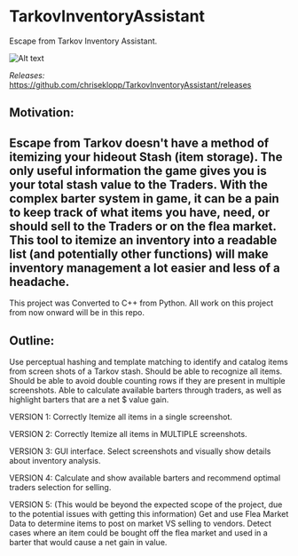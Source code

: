 # TarkovInventoryAssistant
Escape from Tarkov Inventory Assistant.




![Alt text](/../../../chriseklopp/blob/main/TIA_screenshot7.PNG?raw=true "Title")

*Releases:*
https://github.com/chriseklopp/TarkovInventoryAssistant/releases


Motivation:
------------------------------------------------------------------------------------------------------------------------
Escape from Tarkov doesn't have a method of itemizing your hideout Stash (item storage). The only useful information the
game gives you is your total stash value to the Traders. With the complex barter system in game, it can be a pain to
keep track of what items you have, need, or should sell to the Traders or on the flea market. This tool to itemize an
inventory into a readable list (and potentially other functions) will make inventory management a lot easier and less of
a headache.
------------------------------------------------------------------------------------------------------------------------

This project was Converted to C++ from Python.
All work on this project from now onward will be in this repo.

Outline:
------------------------------------------------------------------------------------------------------------------------
Use perceptual hashing and template matching to identify and catalog items from screen shots of a Tarkov stash.
Should be able to recognize all items.
Should be able to avoid  double counting rows if they are present in multiple screenshots.
Able to calculate available barters through traders, as well as highlight barters that are a net $ value gain.

VERSION 1:
Correctly Itemize all items in a single screenshot.

VERSION 2:
Correctly Itemize all items in MULTIPLE screenshots.

VERSION 3:
GUI interface. Select screenshots and visually show details about inventory analysis.

VERSION 4:
Calculate and show available barters and recommend optimal traders selection for selling.

VERSION 5:
(This would be beyond the expected scope of the project, due to the potential issues with getting this information)
Get and use Flea Market Data to determine items to post on market VS selling to vendors. Detect cases where an item
could be bought off the flea market and used in a barter that would cause a net gain in value.
